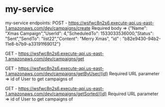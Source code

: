 # my-service
my-service
endpoints:
  POST - https://wsfwc8n2s6.execute-api.us-east-1.amazonaws.com/dev/campaigns/create
  Required body => {"Name": "Xmas Campaign","UserId": 4,"ScheduledTo": 1533033536000,"Status": "Sent","SendTo": "list22","Content": "Merry Xmas", "id" : "b82e9430-94b2-11e8-b7b9-a33191f69012"}
  
  GET - https://wsfwc8n2s6.execute-api.us-east-1.amazonaws.com/dev/campaigns/get
  
  GET - https://wsfwc8n2s6.execute-api.us-east-1.amazonaws.com/dev/campaigns/getByUser/{id}
  Required URL parameter => id of User to get campaigns of
  
  GET - https://wsfwc8n2s6.execute-api.us-east-1.amazonaws.com/dev/campaigns/getSorted/{id}
  Required URL parameter => id of User to get campaigns of
